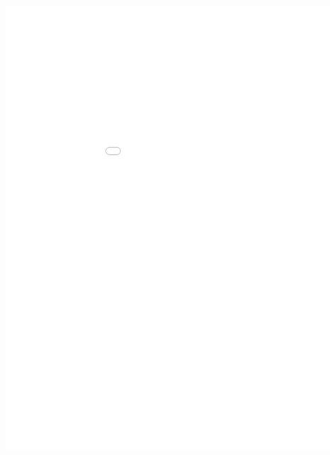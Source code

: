 <style>
.dox {
  min-width: 1050px;
  min-height: 1000px;
  width: 100%;
  display: block;
}
</style>

<link href="/css/api-reference.css" rel="stylesheet">
<div class="dox">
	<iframe src="./mobile/3.0/index.html" class="dox" frameborder="0" allowfullscreen onload="resizeIframe(this)">
	</iframe>
</div>
